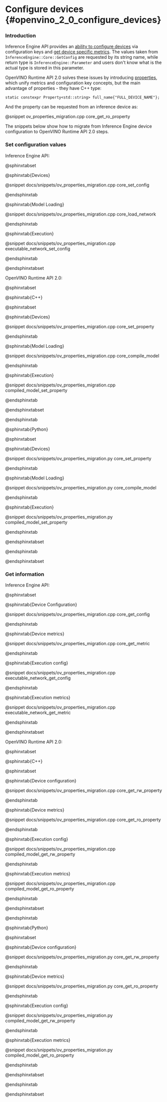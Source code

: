 # Configure devices {#openvino_2_0_configure_devices}

### Introduction

Inference Engine API provides an [ability to configure devices](https://docs.openvino.ai/2021.4/openvino_docs_IE_DG_InferenceEngine_QueryAPI.html) via configuration keys and [get device specific metrics](https://docs.openvino.ai/2021.4/openvino_docs_IE_DG_InferenceEngine_QueryAPI.html#getmetric). The values taken from `InferenceEngine::Core::GetConfig` are requested by its string name, while return type is `InferenceEngine::Parameter` and users don't know what is the actual type is stored in this parameter.

OpenVINO Runtime API 2.0 solves these issues by introducing [properties](../supported_plugins/config_properties.md), which unify metrics and configuration key concepts, but the main advantage of properties - they have C++ type:

```
static constexpr Property<std::string> full_name{"FULL_DEVICE_NAME"};
```

And the property can be requested from an inference device as:

@snippet ov_properties_migration.cpp core_get_ro_property

The snippets below show how to migrate from Inference Engine device configuration to OpenVINO Runtime API 2.0 steps.

### Set configuration values

Inference Engine API:

@sphinxtabset

@sphinxtab{Devices}

@snippet docs/snippets/ov_properties_migration.cpp core_set_config

@endsphinxtab

@sphinxtab{Model Loading}

@snippet docs/snippets/ov_properties_migration.cpp core_load_network

@endsphinxtab

@sphinxtab{Execution}

@snippet docs/snippets/ov_properties_migration.cpp executable_network_set_config

@endsphinxtab

@endsphinxtabset

OpenVINO Runtime API 2.0:

@sphinxtabset

@sphinxtab{C++}

@sphinxtabset

@sphinxtab{Devices}

@snippet docs/snippets/ov_properties_migration.cpp core_set_property

@endsphinxtab

@sphinxtab{Model Loading}

@snippet docs/snippets/ov_properties_migration.cpp core_compile_model

@endsphinxtab

@sphinxtab{Execution}

@snippet docs/snippets/ov_properties_migration.cpp compiled_model_set_property

@endsphinxtab

@endsphinxtabset

@endsphinxtab

@sphinxtab{Python}

@sphinxtabset

@sphinxtab{Devices}

@snippet docs/snippets/ov_properties_migration.py core_set_property

@endsphinxtab

@sphinxtab{Model Loading}

@snippet docs/snippets/ov_properties_migration.py core_compile_model

@endsphinxtab

@sphinxtab{Execution}

@snippet docs/snippets/ov_properties_migration.py compiled_model_set_property

@endsphinxtab

@endsphinxtabset

@endsphinxtab

@endsphinxtabset

### Get information

Inference Engine API:

@sphinxtabset

@sphinxtab{Device Configuration}

@snippet docs/snippets/ov_properties_migration.cpp core_get_config

@endsphinxtab

@sphinxtab{Device metrics}

@snippet docs/snippets/ov_properties_migration.cpp core_get_metric

@endsphinxtab

@sphinxtab{Execution config}

@snippet docs/snippets/ov_properties_migration.cpp executable_network_get_config

@endsphinxtab

@sphinxtab{Execution metrics}

@snippet docs/snippets/ov_properties_migration.cpp executable_network_get_metric

@endsphinxtab

@endsphinxtabset

OpenVINO Runtime API 2.0:

@sphinxtabset

@sphinxtab{C++}

@sphinxtabset

@sphinxtab{Device configuration}

@snippet docs/snippets/ov_properties_migration.cpp core_get_rw_property

@endsphinxtab

@sphinxtab{Device metrics}

@snippet docs/snippets/ov_properties_migration.cpp core_get_ro_property

@endsphinxtab

@sphinxtab{Execution config}

@snippet docs/snippets/ov_properties_migration.cpp compiled_model_get_rw_property

@endsphinxtab

@sphinxtab{Execution metrics}

@snippet docs/snippets/ov_properties_migration.cpp compiled_model_get_ro_property

@endsphinxtab

@endsphinxtabset

@endsphinxtab

@sphinxtab{Python}

@sphinxtabset

@sphinxtab{Device configuration}

@snippet docs/snippets/ov_properties_migration.py core_get_rw_property

@endsphinxtab

@sphinxtab{Device metrics}

@snippet docs/snippets/ov_properties_migration.py core_get_ro_property

@endsphinxtab

@sphinxtab{Execution config}

@snippet docs/snippets/ov_properties_migration.py compiled_model_get_rw_property

@endsphinxtab

@sphinxtab{Execution metrics}

@snippet docs/snippets/ov_properties_migration.py compiled_model_get_ro_property

@endsphinxtab

@endsphinxtabset

@endsphinxtab

@endsphinxtabset
